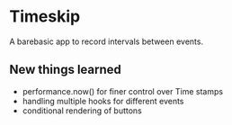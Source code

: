 # Timeskip

A barebasic app to record intervals between events.

## New things learned
* performance.now() for finer control over Time stamps
* handling multiple hooks for different events
* conditional rendering of buttons